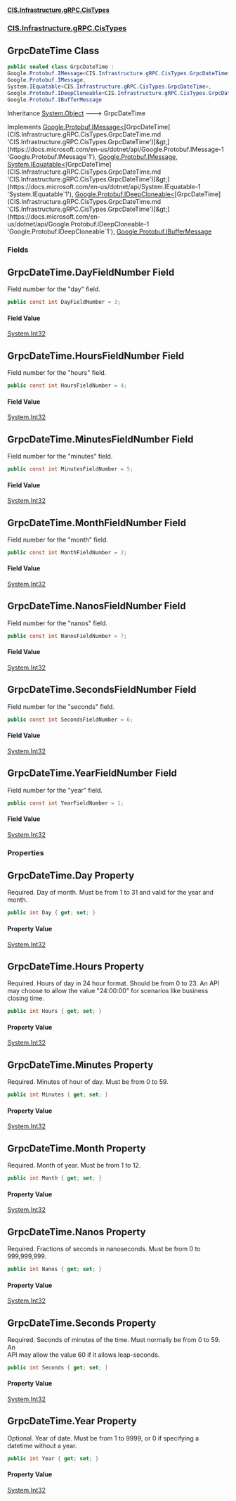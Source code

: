 #### [CIS.Infrastructure.gRPC.CisTypes](index.md 'index')
### [CIS.Infrastructure.gRPC.CisTypes](CIS.Infrastructure.gRPC.CisTypes.md 'CIS.Infrastructure.gRPC.CisTypes')

## GrpcDateTime Class

```csharp
public sealed class GrpcDateTime :
Google.Protobuf.IMessage<CIS.Infrastructure.gRPC.CisTypes.GrpcDateTime>,
Google.Protobuf.IMessage,
System.IEquatable<CIS.Infrastructure.gRPC.CisTypes.GrpcDateTime>,
Google.Protobuf.IDeepCloneable<CIS.Infrastructure.gRPC.CisTypes.GrpcDateTime>,
Google.Protobuf.IBufferMessage
```

Inheritance [System.Object](https://docs.microsoft.com/en-us/dotnet/api/System.Object 'System.Object') &#129106; GrpcDateTime

Implements [Google.Protobuf.IMessage&lt;](https://docs.microsoft.com/en-us/dotnet/api/Google.Protobuf.IMessage-1 'Google.Protobuf.IMessage`1')[GrpcDateTime](CIS.Infrastructure.gRPC.CisTypes.GrpcDateTime.md 'CIS.Infrastructure.gRPC.CisTypes.GrpcDateTime')[&gt;](https://docs.microsoft.com/en-us/dotnet/api/Google.Protobuf.IMessage-1 'Google.Protobuf.IMessage`1'), [Google.Protobuf.IMessage](https://docs.microsoft.com/en-us/dotnet/api/Google.Protobuf.IMessage 'Google.Protobuf.IMessage'), [System.IEquatable&lt;](https://docs.microsoft.com/en-us/dotnet/api/System.IEquatable-1 'System.IEquatable`1')[GrpcDateTime](CIS.Infrastructure.gRPC.CisTypes.GrpcDateTime.md 'CIS.Infrastructure.gRPC.CisTypes.GrpcDateTime')[&gt;](https://docs.microsoft.com/en-us/dotnet/api/System.IEquatable-1 'System.IEquatable`1'), [Google.Protobuf.IDeepCloneable&lt;](https://docs.microsoft.com/en-us/dotnet/api/Google.Protobuf.IDeepCloneable-1 'Google.Protobuf.IDeepCloneable`1')[GrpcDateTime](CIS.Infrastructure.gRPC.CisTypes.GrpcDateTime.md 'CIS.Infrastructure.gRPC.CisTypes.GrpcDateTime')[&gt;](https://docs.microsoft.com/en-us/dotnet/api/Google.Protobuf.IDeepCloneable-1 'Google.Protobuf.IDeepCloneable`1'), [Google.Protobuf.IBufferMessage](https://docs.microsoft.com/en-us/dotnet/api/Google.Protobuf.IBufferMessage 'Google.Protobuf.IBufferMessage')
### Fields

<a name='CIS.Infrastructure.gRPC.CisTypes.GrpcDateTime.DayFieldNumber'></a>

## GrpcDateTime.DayFieldNumber Field

Field number for the "day" field.

```csharp
public const int DayFieldNumber = 3;
```

#### Field Value
[System.Int32](https://docs.microsoft.com/en-us/dotnet/api/System.Int32 'System.Int32')

<a name='CIS.Infrastructure.gRPC.CisTypes.GrpcDateTime.HoursFieldNumber'></a>

## GrpcDateTime.HoursFieldNumber Field

Field number for the "hours" field.

```csharp
public const int HoursFieldNumber = 4;
```

#### Field Value
[System.Int32](https://docs.microsoft.com/en-us/dotnet/api/System.Int32 'System.Int32')

<a name='CIS.Infrastructure.gRPC.CisTypes.GrpcDateTime.MinutesFieldNumber'></a>

## GrpcDateTime.MinutesFieldNumber Field

Field number for the "minutes" field.

```csharp
public const int MinutesFieldNumber = 5;
```

#### Field Value
[System.Int32](https://docs.microsoft.com/en-us/dotnet/api/System.Int32 'System.Int32')

<a name='CIS.Infrastructure.gRPC.CisTypes.GrpcDateTime.MonthFieldNumber'></a>

## GrpcDateTime.MonthFieldNumber Field

Field number for the "month" field.

```csharp
public const int MonthFieldNumber = 2;
```

#### Field Value
[System.Int32](https://docs.microsoft.com/en-us/dotnet/api/System.Int32 'System.Int32')

<a name='CIS.Infrastructure.gRPC.CisTypes.GrpcDateTime.NanosFieldNumber'></a>

## GrpcDateTime.NanosFieldNumber Field

Field number for the "nanos" field.

```csharp
public const int NanosFieldNumber = 7;
```

#### Field Value
[System.Int32](https://docs.microsoft.com/en-us/dotnet/api/System.Int32 'System.Int32')

<a name='CIS.Infrastructure.gRPC.CisTypes.GrpcDateTime.SecondsFieldNumber'></a>

## GrpcDateTime.SecondsFieldNumber Field

Field number for the "seconds" field.

```csharp
public const int SecondsFieldNumber = 6;
```

#### Field Value
[System.Int32](https://docs.microsoft.com/en-us/dotnet/api/System.Int32 'System.Int32')

<a name='CIS.Infrastructure.gRPC.CisTypes.GrpcDateTime.YearFieldNumber'></a>

## GrpcDateTime.YearFieldNumber Field

Field number for the "year" field.

```csharp
public const int YearFieldNumber = 1;
```

#### Field Value
[System.Int32](https://docs.microsoft.com/en-us/dotnet/api/System.Int32 'System.Int32')
### Properties

<a name='CIS.Infrastructure.gRPC.CisTypes.GrpcDateTime.Day'></a>

## GrpcDateTime.Day Property

Required. Day of month. Must be from 1 to 31 and valid for the year and  
month.

```csharp
public int Day { get; set; }
```

#### Property Value
[System.Int32](https://docs.microsoft.com/en-us/dotnet/api/System.Int32 'System.Int32')

<a name='CIS.Infrastructure.gRPC.CisTypes.GrpcDateTime.Hours'></a>

## GrpcDateTime.Hours Property

Required. Hours of day in 24 hour format. Should be from 0 to 23. An API  
may choose to allow the value "24:00:00" for scenarios like business  
closing time.

```csharp
public int Hours { get; set; }
```

#### Property Value
[System.Int32](https://docs.microsoft.com/en-us/dotnet/api/System.Int32 'System.Int32')

<a name='CIS.Infrastructure.gRPC.CisTypes.GrpcDateTime.Minutes'></a>

## GrpcDateTime.Minutes Property

Required. Minutes of hour of day. Must be from 0 to 59.

```csharp
public int Minutes { get; set; }
```

#### Property Value
[System.Int32](https://docs.microsoft.com/en-us/dotnet/api/System.Int32 'System.Int32')

<a name='CIS.Infrastructure.gRPC.CisTypes.GrpcDateTime.Month'></a>

## GrpcDateTime.Month Property

Required. Month of year. Must be from 1 to 12.

```csharp
public int Month { get; set; }
```

#### Property Value
[System.Int32](https://docs.microsoft.com/en-us/dotnet/api/System.Int32 'System.Int32')

<a name='CIS.Infrastructure.gRPC.CisTypes.GrpcDateTime.Nanos'></a>

## GrpcDateTime.Nanos Property

Required. Fractions of seconds in nanoseconds. Must be from 0 to  
999,999,999.

```csharp
public int Nanos { get; set; }
```

#### Property Value
[System.Int32](https://docs.microsoft.com/en-us/dotnet/api/System.Int32 'System.Int32')

<a name='CIS.Infrastructure.gRPC.CisTypes.GrpcDateTime.Seconds'></a>

## GrpcDateTime.Seconds Property

Required. Seconds of minutes of the time. Must normally be from 0 to 59. An  
API may allow the value 60 if it allows leap-seconds.

```csharp
public int Seconds { get; set; }
```

#### Property Value
[System.Int32](https://docs.microsoft.com/en-us/dotnet/api/System.Int32 'System.Int32')

<a name='CIS.Infrastructure.gRPC.CisTypes.GrpcDateTime.Year'></a>

## GrpcDateTime.Year Property

Optional. Year of date. Must be from 1 to 9999, or 0 if specifying a  
datetime without a year.

```csharp
public int Year { get; set; }
```

#### Property Value
[System.Int32](https://docs.microsoft.com/en-us/dotnet/api/System.Int32 'System.Int32')